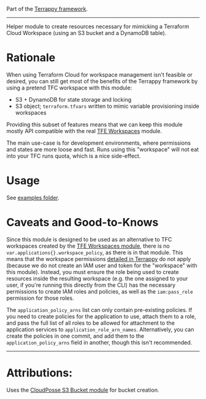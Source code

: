 Part of the [Terrappy framework](https://github.com/guidion-digital/terrappy).

---

Helper module to create resources necessary for mimicking a Terraform Cloud Workspace (using an S3 bucket and a DynamoDB table).

# Rationale

When using Terraform Cloud for workspace management isn't feasible or desired, you can still get most of the benefits of the Terrappy framework by using a pretend TFC workspace with this module:

* S3 + DynamoDB for state storage and locking
* S3 object; `terraform.tfvars` written to mimic variable provisioning inside workspaces

Providing this subset of features means that we can keep this module mostly API compatible with the real [TFE Workspaces](https://github.com/guidion-digital/terraform-tfe-infra-workspaces/) module.

The main use-case is for development environments, where permissions and states are more loose and fast. Runs using this "workspace" will not eat into your TFC runs quota, which is a nice side-effect.

# Usage

See [examples folder](./examples).

# Caveats and Good-to-Knows

Since this module is designed to be used as an alternative to TFC workspaces created by the [TFE Workspaces module](https://github.com/guidion-digital/terraform-tfe-infra-workspaces/), there is no `var.applications{}.workspace_policy`, as there is in that module. This means that the workspace permissions [detailed in Terrappy](https://github.com/guidion-digital/terrappy/blob/master/permissions.md#L1) do not apply (because we do not create an IAM user and token for the "workspace" with this module). Instead, you must ensure the role being used to create resources inside the resulting workspace (e.g. the one assigned to your user, if you're running this directly from the CLI) has the necessary permissions to create IAM roles and policies, as well as the `iam:pass_role` permission for those roles.

The `application_policy_arns` list can only contain pre-existing policies. If you need to create policies for the application to use, attach them to a role, and pass the full list of all roles to be allowed for attachment to the application services to `application_role_arn_names`. Alternatively, you can create the policies in one commit, and add them to the `application_policy_arns` field in another, though this isn't recommended.

---

# Attributions:

Uses the [CloudPosse S3 Bucket module](https://github.com/cloudposse/terraform-aws-s3-bucket) for bucket creation.
